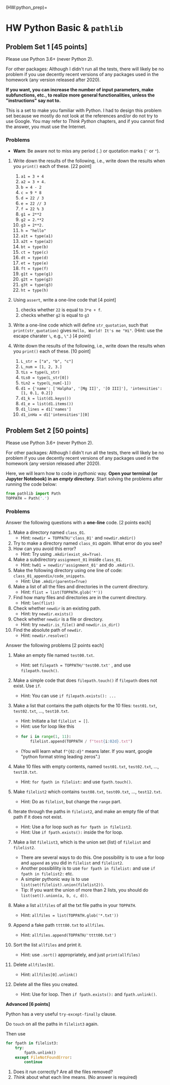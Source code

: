 (HW:python_prep)=
# HW Python Basic & ``pathlib``

## Problem Set 1 [45 points]

Please use Python 3.6+ (never Python 2).

For other packages: Although I didn't run all the tests, there will likely be no problem if you use decently recent versions of any packages used in the homework (any version released after 2020).

**If you want, you can increase the number of input parameters, make subfunctions, etc., to realize more general functionalities, unless the "instructions" say not to.**

This is a set to make you familiar with Python. I had to design this problem set because we mostly do not look at the references and/or do not try to use Google. You may refer to *Think Python* chapters, and if you cannot find the answer, you must use the Internet.

### Problems

- **Warn**: Be aware not to miss any period (`.`) or quotation marks (`'` or `"`).

1. Write down the results of the following, i.e., write down the results when you `print()` each of these.  [22 point]

   1. `a1 = 3 + 4`
   2. `a2 = 3 + 4.`
   3. `b = 4 - 2`
   4. `c = 9 * 8`
   5. `d = 22 / 3`
   6. `e = 22 // 3`
   7. `f = 22 % 3`
   8. `g1 = 2**2`
   9. `g2 = 2.**2`
   10. `g3 = 2**2.`
   11. `h = "hello"`
   12. `a1t = type(a1)`
   13. `a2t = type(a2)`
   14. `bt = type(b)`
   15. `ct = type(c)`
   16. `dt = type(d)`
   17. `et = type(e)`
   18. `ft = type(f)`
   19. `g1t = type(g1)`
   20. `g2t = type(g2)`
   21. `g3t = type(g3)`
   22. `ht = type(h)`

2. Using `assert`, write a one-line code that [4 point]

   1. checks whether `22` is equal to `3*e + f`.
   2. checks whether `g2` is equal to `g3`

3. Write a one-line code which will define `str_quotation`, such that `print(str_quotation)` gives `Hello, World! It's me "Hi"`.  (Hint: use the escape charater `\`, e.g., `\"`.) [4 point]

4. Write down the results of the following, i.e., write down the results when you `print()` each of these. [10 point]

   1. ``L_str = ["a", "b", "c"]``
   2. ``L_num = [1, 2, 3.]``
   3. ``tLs = type(L_str)``
   4. ``tLs0 = type(L_str[0])``
   5. ``tLn2 = type(L_num[-1])``
   6. ``d1 = {'name': ['Halpha', '[Mg II]', '[O III]'], 'intensities': [1, 0.1, 0.2]}``
   7. ``d1_k = list(d1.keys())``
   8. ``d1_e = list(d1.items())``
   9. ``d1_lines = d1['names']``
   10. ``d1_inHa = d1['intensities'][0]``


## Problem Set 2 [50 points]

Please use Python 3.6+ (never Python 2).

For other packages: Although I didn't run all the tests, there will likely be no problem if you use decently recent versions of any packages used in the homework (any version released after 2020).

Here, we will learn how to code in *pythonic* way. **Open your terminal (or Jupyter Notebook) in an *empty* directory**. Start solving the problems after running the code below:

```python
from pathlib import Path
TOPPATH = Path('.')
```

### Problems
Answer the following questions with a **one-line** code. [2 points each]

1. Make a directory named ``class_01``.
   - Hint: ``newdir = TOPPATH/'class_01'`` and ``newdir.mkdir()``
2. Try to make a directory named ``class_01`` *again*. What error do you see?
3. How can you avoid this error?
   - Hint: Try using ``.mkdir(exist_ok=True)``.
4. Make a subdirectory ``assignment_01`` inside ``class_01``.
   - Hint: ``hw01 = newdir/'assignment_01'`` and do ``.mkdir()``.
5. Make the following directory using one line of code: ``class_01_appendix/code_snippets``.
   - Hint: Use ``.mkdir(parents=True)``
6. Make a list of all the files and directories in the current directory.
   - Hint: ``flist = list(TOPPATH.glob('*'))``
7. Find how many files and directories are in the current directory.
   - Hint: ``len(flist)``
8. Check whether ``newdir`` is an existing path.
   - Hint: try ``newdir.exists()``
9. Check whether ``newdir`` is a file or directory.
   - Hint: try ``newdir.is_file()`` and ``newdir.is_dir()``
10. Find the absolute path of ``newdir``.
    - Hint: ``newdir.resolve()``

Answer the following problems [2 points each]

1. Make an empty file named ``test00.txt``.
   - Hint: set ``filepath = TOPPATH/'test00.txt'`` , and use ``filepath.touch()``.

2. Make a simple code that does ``filepath.touch()`` if ``filepath`` does not exist. Use ``if``.
   - Hint: You can use ``if filepath.exists(): ...``

3. Make a list that contains the path objects for the 10 files: ``test01.txt``, ``test02.txt``, ..., ``test10.txt``.
   - Hint: Initiate a list ``filelist = []``.
   - Hint: use for loop like this
   - ```python
     for i in range(1, 11):
         filelist.append(TOPPATH / f"test{i:02d}.txt")
     ```
   - (You will learn what ``f"{02:d}"`` means later. If you want, google "python format string leading zeros".)

4. Make 10 files with empty contents, named ``test01.txt``, ``test02.txt``, ..., ``test10.txt``.
   - Hint: ``for fpath in filelist:`` and use ``fpath.touch()``.

5. Make ``filelist2`` which contains ``test08.txt``, ``test09.txt``, ..., ``test12.txt``.
   - Hint: Do as ``filelist``, but change the ``range`` part.

6. Iterate through the paths in ``filelist2``, and make an empty file of that path if it does not exist.
   - Hint: Use a for loop such as ``for fpath in filelist2``.
   - Hint: Use ``if fpath.exists():`` inside the for loop.

7. Make a list ``filelist3``, which is the union set (list) of ``filelist`` and ``filelist2``.
   - There are several ways to do this. One possibility is to use a for loop and ``append`` as you did in ``filelist`` and ``filelist2``.
   - Another possiblility is to use ``for fpath in filelist:`` and use ``if fpath in filelist2:`` etc.
   - A simpler pythonic way is to use ``list(set(filelist).union(filelist2))``.
   - Tip: If you want the union of more than 2 lists, you should do ``list(set().union(a, b, c, d))``.

8. Make a list ``allfiles`` of all the txt file paths in your ``TOPPATH``.
   - Hint: ``allfiles = list(TOPPATH.glob('*.txt'))``
9. Append a fake path ``tttt00.txt`` to ``allfiles``.
   - Hint: ``allfiles.append(TOPPATH/'tttt00.txt')``
10. Sort the list ``allfiles`` and print it.
    - Hint: use ``.sort()`` appropriately, and just ``print(allfiles)``
11. Delete ``allfiles[0]``.
    - Hint: ``allfiles[0].unlink()``
12. Delete all the files you created.
    - Hint: Use for loop. Then ``if fpath.exists():`` and ``fpath.unlink()``.

**Advanced [6 points]**

Python has a very useful ``try-except-finally`` clause.

Do ``touch`` on all the paths in ``filelist3`` again.

Then use

```python
for fpath in filelist3:
    try:
        fpath.unlink()
    except FileNotFoundError:
        continue
```

1. Does it run correctly? Are all the files removed?
2. *Think* about what each line means. (No answer is required)

